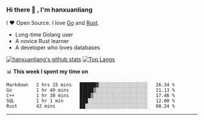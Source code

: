 ### Hi there 👋 , I'm hanxuanliang

<!--
**hanxuanliang/hanxuanliang** is a ✨ _special_ ✨ repository because its `README.md` (this file) appears on your GitHub profile.

Here are some ideas to get you started:

- 🔭 I’m currently working on ...
- 🌱 I’m currently learning ...
- 👯 I’m looking to collaborate on ...
- 🤔 I’m looking for help with ...
- 💬 Ask me about ...
- 📫 How to reach me: ...
- 😄 Pronouns: ...
- ⚡ Fun fact: ...
-->
I ❤ Open Source. I love [Go](https://golang.org) and [Rust](https://www.rust-lang.org/zh-CN/).

* Long-time Golang user
* A novice Rust learner
* A developer who loves databases

[![hanxuanliang's github stats](https://github-readme-stats.vercel.app/api/top-langs/?username=hanxuanliang&hide=html)](https://github.com/anuraghazra/github-readme-stats)
[![Top Langs](https://github-readme-stats.vercel.app/api?username=hanxuanliang&show_icons=true&count_private=true&line_height=40)](https://github.com/anuraghazra/github-readme-stats)

📊 **This week I spent my time on**
<!--START_SECTION:waka-->
```text
Markdown   2 hrs 15 mins   ██████▓░░░░░░░░░░░░░░░░░░   26.34 % 
Go         1 hr 49 mins    █████▒░░░░░░░░░░░░░░░░░░░   21.13 % 
C++        1 hr 30 mins    ████▒░░░░░░░░░░░░░░░░░░░░   17.46 % 
SQL        1 hr 1 min      ███░░░░░░░░░░░░░░░░░░░░░░   12.00 % 
Rust       42 mins         ██░░░░░░░░░░░░░░░░░░░░░░░   08.24 % 
```
<!--END_SECTION:waka-->

***
